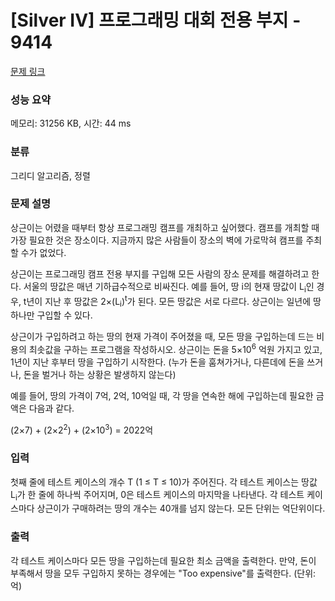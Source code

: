 # [Silver IV] 프로그래밍 대회 전용 부지 - 9414 

[문제 링크](https://www.acmicpc.net/problem/9414) 

### 성능 요약

메모리: 31256 KB, 시간: 44 ms

### 분류

그리디 알고리즘, 정렬

### 문제 설명

<p>상근이는 어렸을 때부터 항상 프로그래밍 캠프를 개최하고 싶어했다. 캠프를 개최할 때 가장 필요한 것은 장소이다. 지금까지 많은 사람들이 장소의 벽에 가로막혀 캠프를 주최할 수가 없었다.</p>

<p>상근이는 프로그래밍 캠프 전용 부지를 구입해 모든 사람의 장소 문제를 해결하려고 한다. 서울의 땅값은 매년 기하급수적으로 비싸진다. 예를 들어, 땅 i의 현재 땅값이 L<sub>i</sub>인 경우, t년이 지난 후 땅값은 2×(L<sub>i</sub>)<sup>t</sup>가 된다. 모든 땅값은 서로 다르다. 상근이는 일년에 땅 하나만 구입할 수 있다.</p>

<p>상근이가 구입하려고 하는 땅의 현재 가격이 주어졌을 때, 모든 땅을 구입하는데 드는 비용의 최솟값을 구하는 프로그램을 작성하시오. 상근이는 돈을 5×10<sup>6</sup> 억원 가지고 있고, 1년이 지난 후부터 땅을 구입하기 시작한다. (누가 돈을 훔쳐가거나, 다른데에 돈을 쓰거나, 돈을 벌거나 하는 상황은 발생하지 않는다)</p>

<p>예를 들어, 땅의 가격이 7억, 2억, 10억일 때, 각 땅을 연속한 해에 구입하는데 필요한 금액은 다음과 같다.</p>

<p>(2×7) + (2×2<sup>2</sup>) + (2×10<sup>3</sup>) = 2022억</p>

### 입력 

 <p>첫째 줄에 테스트 케이스의 개수 T (1 ≤ T ≤ 10)가 주어진다. 각 테스트 케이스는 땅값 L<sub>i</sub>가 한 줄에 하나씩 주어지며, 0은 테스트 케이스의 마지막을 나타낸다. 각 테스트 케이스마다 상근이가 구매하려는 땅의 개수는 40개를 넘지 않는다. 모든 단위는 억단위이다.</p>

### 출력 

 <p>각 테스트 케이스마다 모든 땅을 구입하는데 필요한 최소 금액을 출력한다. 만약, 돈이 부족해서 땅을 모두 구입하지 못하는 경우에는 "Too expensive"를 출력한다. (단위: 억)</p>


